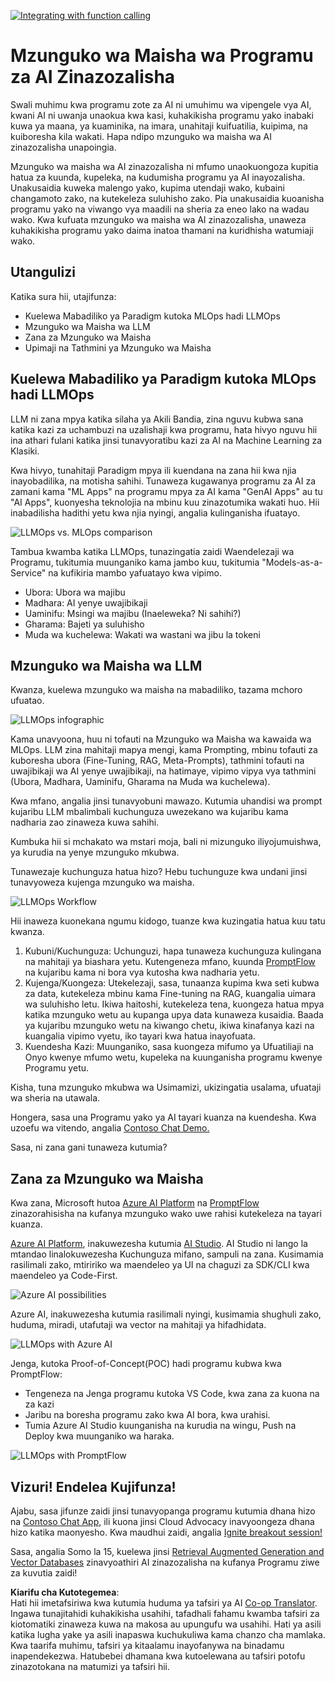 <!--
CO_OP_TRANSLATOR_METADATA:
{
  "original_hash": "27a5347a5022d5ef0a72ab029b03526a",
  "translation_date": "2025-07-09T15:57:16+00:00",
  "source_file": "14-the-generative-ai-application-lifecycle/README.md",
  "language_code": "sw"
}
-->
[![Integrating with function calling](../../../translated_images/14-lesson-banner.066d74a31727ac121eeac06376a068a397d8e335281e63ce94130d11f516e46b.sw.png)](https://aka.ms/gen-ai-lesson14-gh?WT.mc_id=academic-105485-koreyst)

# Mzunguko wa Maisha wa Programu za AI Zinazozalisha

Swali muhimu kwa programu zote za AI ni umuhimu wa vipengele vya AI, kwani AI ni uwanja unaokua kwa kasi, kuhakikisha programu yako inabaki kuwa ya maana, ya kuaminika, na imara, unahitaji kuifuatilia, kuipima, na kuiboresha kila wakati. Hapa ndipo mzunguko wa maisha wa AI zinazozalisha unapoingia.

Mzunguko wa maisha wa AI zinazozalisha ni mfumo unaokuongoza kupitia hatua za kuunda, kupeleka, na kudumisha programu ya AI inayozalisha. Unakusaidia kuweka malengo yako, kupima utendaji wako, kubaini changamoto zako, na kutekeleza suluhisho zako. Pia unakusaidia kuoanisha programu yako na viwango vya maadili na sheria za eneo lako na wadau wako. Kwa kufuata mzunguko wa maisha wa AI zinazozalisha, unaweza kuhakikisha programu yako daima inatoa thamani na kuridhisha watumiaji wako.

## Utangulizi

Katika sura hii, utajifunza:

- Kuelewa Mabadiliko ya Paradigm kutoka MLOps hadi LLMOps
- Mzunguko wa Maisha wa LLM
- Zana za Mzunguko wa Maisha
- Upimaji na Tathmini ya Mzunguko wa Maisha

## Kuelewa Mabadiliko ya Paradigm kutoka MLOps hadi LLMOps

LLM ni zana mpya katika silaha ya Akili Bandia, zina nguvu kubwa sana katika kazi za uchambuzi na uzalishaji kwa programu, hata hivyo nguvu hii ina athari fulani katika jinsi tunavyoratibu kazi za AI na Machine Learning za Klasiki.

Kwa hivyo, tunahitaji Paradigm mpya ili kuendana na zana hii kwa njia inayobadilika, na motisha sahihi. Tunaweza kugawanya programu za AI za zamani kama "ML Apps" na programu mpya za AI kama "GenAI Apps" au tu "AI Apps", kuonyesha teknolojia na mbinu kuu zinazotumika wakati huo. Hii inabadilisha hadithi yetu kwa njia nyingi, angalia kulinganisha ifuatayo.

![LLMOps vs. MLOps comparison](../../../translated_images/01-llmops-shift.29bc933cb3bb0080a562e1655c0c719b71a72c3be6252d5c564b7f598987e602.sw.png)

Tambua kwamba katika LLMOps, tunazingatia zaidi Waendelezaji wa Programu, tukitumia muunganiko kama jambo kuu, tukitumia "Models-as-a-Service" na kufikiria mambo yafuatayo kwa vipimo.

- Ubora: Ubora wa majibu
- Madhara: AI yenye uwajibikaji
- Uaminifu: Msingi wa majibu (Inaeleweka? Ni sahihi?)
- Gharama: Bajeti ya suluhisho
- Muda wa kuchelewa: Wakati wa wastani wa jibu la tokeni

## Mzunguko wa Maisha wa LLM

Kwanza, kuelewa mzunguko wa maisha na mabadiliko, tazama mchoro ufuatao.

![LLMOps infographic](../../../translated_images/02-llmops.70a942ead05a7645db740f68727d90160cb438ab71f0fb20548bc7fe5cad83ff.sw.png)

Kama unavyoona, huu ni tofauti na Mzunguko wa Maisha wa kawaida wa MLOps. LLM zina mahitaji mapya mengi, kama Prompting, mbinu tofauti za kuboresha ubora (Fine-Tuning, RAG, Meta-Prompts), tathmini tofauti na uwajibikaji wa AI yenye uwajibikaji, na hatimaye, vipimo vipya vya tathmini (Ubora, Madhara, Uaminifu, Gharama na Muda wa kuchelewa).

Kwa mfano, angalia jinsi tunavyobuni mawazo. Kutumia uhandisi wa prompt kujaribu LLM mbalimbali kuchunguza uwezekano wa kujaribu kama nadharia zao zinaweza kuwa sahihi.

Kumbuka hii si mchakato wa mstari moja, bali ni mizunguko iliyojumuishwa, ya kurudia na yenye mzunguko mkubwa.

Tunawezaje kuchunguza hatua hizo? Hebu tuchunguze kwa undani jinsi tunavyoweza kujenga mzunguko wa maisha.

![LLMOps Workflow](../../../translated_images/03-llm-stage-flows.3a1e1c401235a6cfa886ed6ba04aa52a096a545e1bc44fa54d7d5983a7201892.sw.png)

Hii inaweza kuonekana ngumu kidogo, tuanze kwa kuzingatia hatua kuu tatu kwanza.

1. Kubuni/Kuchunguza: Uchunguzi, hapa tunaweza kuchunguza kulingana na mahitaji ya biashara yetu. Kutengeneza mfano, kuunda [PromptFlow](https://microsoft.github.io/promptflow/index.html?WT.mc_id=academic-105485-koreyst) na kujaribu kama ni bora vya kutosha kwa nadharia yetu.
1. Kujenga/Kuongeza: Utekelezaji, sasa, tunaanza kupima kwa seti kubwa za data, kutekeleza mbinu kama Fine-tuning na RAG, kuangalia uimara wa suluhisho letu. Ikiwa haitoshi, kutekeleza tena, kuongeza hatua mpya katika mzunguko wetu au kupanga upya data kunaweza kusaidia. Baada ya kujaribu mzunguko wetu na kiwango chetu, ikiwa kinafanya kazi na kuangalia vipimo vyetu, iko tayari kwa hatua inayofuata.
1. Kuendesha Kazi: Muunganiko, sasa kuongeza mifumo ya Ufuatiliaji na Onyo kwenye mfumo wetu, kupeleka na kuunganisha programu kwenye Programu yetu.

Kisha, tuna mzunguko mkubwa wa Usimamizi, ukizingatia usalama, ufuataji wa sheria na utawala.

Hongera, sasa una Programu yako ya AI tayari kuanza na kuendesha. Kwa uzoefu wa vitendo, angalia [Contoso Chat Demo.](https://nitya.github.io/contoso-chat/?WT.mc_id=academic-105485-koreys)

Sasa, ni zana gani tunaweza kutumia?

## Zana za Mzunguko wa Maisha

Kwa zana, Microsoft hutoa [Azure AI Platform](https://azure.microsoft.com/solutions/ai/?WT.mc_id=academic-105485-koreys) na [PromptFlow](https://microsoft.github.io/promptflow/index.html?WT.mc_id=academic-105485-koreyst) zinazorahisisha na kufanya mzunguko wako uwe rahisi kutekeleza na tayari kuanza.

[Azure AI Platform](https://azure.microsoft.com/solutions/ai/?WT.mc_id=academic-105485-koreys), inakuwezesha kutumia [AI Studio](https://ai.azure.com/?WT.mc_id=academic-105485-koreys). AI Studio ni lango la mtandao linalokuwezesha Kuchunguza mifano, sampuli na zana. Kusimamia rasilimali zako, mtiririko wa maendeleo ya UI na chaguzi za SDK/CLI kwa maendeleo ya Code-First.

![Azure AI possibilities](../../../translated_images/04-azure-ai-platform.80203baf03a12fa8b166e194928f057074843d1955177baf0f5b53d50d7b6153.sw.png)

Azure AI, inakuwezesha kutumia rasilimali nyingi, kusimamia shughuli zako, huduma, miradi, utafutaji wa vector na mahitaji ya hifadhidata.

![LLMOps with Azure AI](../../../translated_images/05-llm-azure-ai-prompt.a5ce85cdbb494bdf95420668e3464aae70d8b22275a744254e941dd5e73ae0d2.sw.png)

Jenga, kutoka Proof-of-Concept(POC) hadi programu kubwa kwa PromptFlow:

- Tengeneza na Jenga programu kutoka VS Code, kwa zana za kuona na za kazi
- Jaribu na boresha programu zako kwa AI bora, kwa urahisi.
- Tumia Azure AI Studio kuunganisha na kurudia na wingu, Push na Deploy kwa muunganiko wa haraka.

![LLMOps with PromptFlow](../../../translated_images/06-llm-promptflow.a183eba07a3a7fdf4aa74db92a318b8cbbf4a608671f6b166216358d3203d8d4.sw.png)

## Vizuri! Endelea Kujifunza!

Ajabu, sasa jifunze zaidi jinsi tunavyopanga programu kutumia dhana hizo na [Contoso Chat App](https://nitya.github.io/contoso-chat/?WT.mc_id=academic-105485-koreyst), ili kuona jinsi Cloud Advocacy inavyoongeza dhana hizo katika maonyesho. Kwa maudhui zaidi, angalia [Ignite breakout session!](https://www.youtube.com/watch?v=DdOylyrTOWg)

Sasa, angalia Somo la 15, kuelewa jinsi [Retrieval Augmented Generation and Vector Databases](../15-rag-and-vector-databases/README.md?WT.mc_id=academic-105485-koreyst) zinavyoathiri AI zinazozalisha na kufanya Programu ziwe za kuvutia zaidi!

**Kiarifu cha Kutotegemea**:  
Hati hii imetafsiriwa kwa kutumia huduma ya tafsiri ya AI [Co-op Translator](https://github.com/Azure/co-op-translator). Ingawa tunajitahidi kuhakikisha usahihi, tafadhali fahamu kwamba tafsiri za kiotomatiki zinaweza kuwa na makosa au upungufu wa usahihi. Hati ya asili katika lugha yake ya asili inapaswa kuchukuliwa kama chanzo cha mamlaka. Kwa taarifa muhimu, tafsiri ya kitaalamu inayofanywa na binadamu inapendekezwa. Hatubebei dhamana kwa kutoelewana au tafsiri potofu zinazotokana na matumizi ya tafsiri hii.
